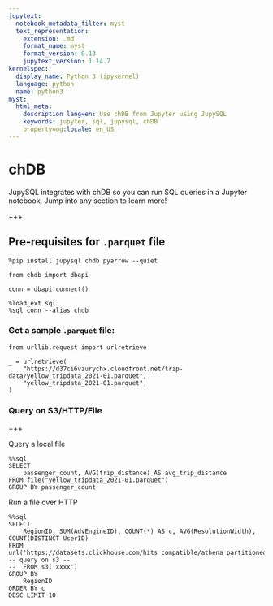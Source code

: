 ```yaml
---
jupytext:
  notebook_metadata_filter: myst
  text_representation:
    extension: .md
    format_name: myst
    format_version: 0.13
    jupytext_version: 1.14.7
kernelspec:
  display_name: Python 3 (ipykernel)
  language: python
  name: python3
myst:
  html_meta:
    description lang=en: Use chDB from Jupyter using JupySQL
    keywords: jupyter, sql, jupysql, chDB
    property=og:locale: en_US
---
```


# chDB

JupySQL integrates with chDB so you can run SQL queries in a Jupyter notebook. Jump into any section to learn more!

+++

## Pre-requisites for `.parquet` file

```{code-cell} ipython3
%pip install jupysql chdb pyarrow --quiet
```

```{code-cell} ipython3
from chdb import dbapi

conn = dbapi.connect()

%load_ext sql
%sql conn --alias chdb
```

### Get a sample `.parquet` file:

```{code-cell} ipython3
from urllib.request import urlretrieve

_ = urlretrieve(
    "https://d37ci6vzurychx.cloudfront.net/trip-data/yellow_tripdata_2021-01.parquet",
    "yellow_tripdata_2021-01.parquet",
)
```

### Query on S3/HTTP/File

+++

Query a local file

```{code-cell} ipython3
%%sql
SELECT
    passenger_count, AVG(trip_distance) AS avg_trip_distance
FROM file("yellow_tripdata_2021-01.parquet")
GROUP BY passenger_count
```

Run a file over HTTP

```{code-cell} ipython3
%%sql
SELECT
    RegionID, SUM(AdvEngineID), COUNT(*) AS c, AVG(ResolutionWidth), COUNT(DISTINCT UserID)
FROM url('https://datasets.clickhouse.com/hits_compatible/athena_partitioned/hits_0.parquet')
-- query on s3 --
--  FROM s3('xxxx')
GROUP BY
    RegionID
ORDER BY c
DESC LIMIT 10
```
